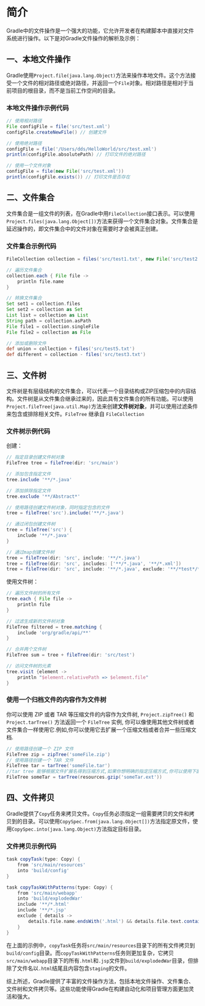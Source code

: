 # 简介

Gradle中的文件操作是一个强大的功能，它允许开发者在构建脚本中直接对文件系统进行操作。以下是对Gradle文件操作的解析及示例：

## 一、本地文件操作

Gradle使用`Project.file(java.lang.Object)`方法来操作本地文件。这个方法接受一个文件的相对路径或绝对路径，并返回一个`File`对象。相对路径是相对于当前项目的根目录，而不是当前工作空间的目录。

### 本地文件操作示例代码

```groovy
// 使用相对路径
File configFile = file('src/test.xml')
configFile.createNewFile() // 创建文件

// 使用绝对路径
configFile = file('/Users/dds/HelloWorld/src/test.xml')
println(configFile.absolutePath) // 打印文件的绝对路径

// 使用一个文件对象
configFile = file(new File('src/test.xml'))
println(configFile.exists()) // 打印文件是否存在
```

## 二、文件集合

文件集合是一组文件的列表，在Gradle中用`FileCollection`接口表示。可以使用`Project.files(java.lang.Object[])`方法来获得一个文件集合对象。文件集合是延迟操作的，即文件集合中的文件对象在需要时才会被真正创建。

### 文件集合示例代码

```groovy
FileCollection collection = files('src/test1.txt', new File('src/test2.txt'), ['src/test3.txt', 'src/test4.txt'])

// 遍历文件集合
collection.each { File file ->
    println file.name
}

// 转换文件集合
Set set1 = collection.files
Set set2 = collection as Set
List list = collection as List
String path = collection.asPath
File file1 = collection.singleFile
File file2 = collection as File

// 添加或删除文件
def union = collection + files('src/test5.txt')
def different = collection - files('src/test3.txt')
```

## 三、文件树

文件树是有层级结构的文件集合，可以代表一个目录结构或ZIP压缩包中的内容结构。文件树是从文件集合继承过来的，因此具有文件集合的所有功能。可以使用`Project.fileTree(java.util.Map)`方法来创建**文件树对象**，并可以使用过滤条件来包含或排除相关文件。`FileTree` 继承自 `FileCollection`

### 文件树示例代码

创建：

```groovy
// 指定目录创建文件树对象
FileTree tree = fileTree(dir: 'src/main')

// 添加包含指定文件
tree.include '**/*.java'

// 添加排除指定文件
tree.exclude '**/Abstract*'

// 使用路径创建文件树对象，同时指定包含的文件
tree = fileTree('src').include('**/*.java')

// 通过闭包创建文件树
tree = fileTree('src') {
    include '**/*.java'
}

// 通过map创建文件树
tree = fileTree(dir: 'src', include: '**/*.java')
tree = fileTree(dir: 'src', includes: ['**/*.java', '**/*.xml'])
tree = fileTree(dir: 'src', include: '**/*.java', exclude: '**/*test*/**')
```

使用文件树：

```groovy
// 遍历文件树的所有文件
tree.each { File file ->
    println file
}

// 过滤生成新的文件树对象
FileTree filtered = tree.matching {
    include 'org/gradle/api/**'
}

// 合并两个文件树
FileTree sum = tree + fileTree(dir: 'src/test')

// 访问文件树的元素
tree.visit {element ->
    println "$element.relativePath => $element.file"
}
```

### 使用一个归档文件的内容作为文件树

你可以使用 ZIP 或者 TAR 等压缩文件的内容作为文件树, `Project.zipTree()` 和 `Project.tarTree()` 方法返回一个 `FileTree` 实例, 你可以像使用其他文件树或者文件集合一样使用它.例如,你可以使用它去扩展一个压缩文档或者合并一些压缩文档.

```groovy
// 使用路径创建一个 ZIP 文件
FileTree zip = zipTree('someFile.zip')
// 使用路径创建一个 TAR 文件
FileTree tar = tarTree('someFile.tar')
//tar tree 能够根据文件扩展名得到压缩方式,如果你想明确的指定压缩方式,你可以使用下面方法
FileTree someTar = tarTree(resources.gzip('someTar.ext'))
```

## 四、文件拷贝

Gradle提供了`Copy`任务来拷贝文件。`Copy`任务必须指定一组需要拷贝的文件和拷贝到的目录。可以使用`CopySpec.from(java.lang.Object[])`方法指定原文件，使用`CopySpec.into(java.lang.Object)`方法指定目标目录。

### 文件拷贝示例代码

```groovy
task copyTask(type: Copy) {
    from 'src/main/resources'
    into 'build/config'
}

task copyTaskWithPatterns(type: Copy) {
    from 'src/main/webapp'
    into 'build/explodedWar'
    include '**/*.html'
    include '**/*.jsp'
    exclude { details ->
        details.file.name.endsWith('.html') && details.file.text.contains('staging')
    }
}
```

在上面的示例中，`copyTask`任务将`src/main/resources`目录下的所有文件拷贝到`build/config`目录。而`copyTaskWithPatterns`任务则更加复杂，它拷贝`src/main/webapp`目录下的所有`.html`和`.jsp`文件到`build/explodedWar`目录，但排除了文件名以`.html`结尾且内容包含`staging`的文件。

综上所述，Gradle提供了丰富的文件操作方法，包括本地文件操作、文件集合、文件树和文件拷贝等。这些功能使得Gradle在构建自动化和项目管理方面更加灵活和强大。
